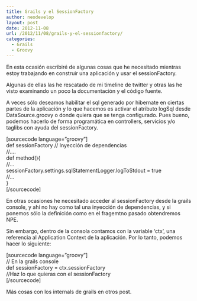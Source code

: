 ```yaml
---
title: Grails y el SessionFactory
author: neodevelop
layout: post
date: 2012-11-08
url: /2012/11/08/grails-y-el-sessionfactory/
categories:
  - Grails
  - Groovy
---
```

En esta ocasión escribiré de algunas cosas que he necesitado mientras estoy trabajando en construir una aplicación y usar el sessionFactory.

Algunas de ellas las he rescatado de mi timeline de twitter y otras las he visto examinando un poco la documentación y el código fuente.

A veces sólo deseamos habilitar el sql generado por hibernate en ciertas partes de la aplicación y lo que hacemos es activar el atributo logSql desde DataSource.groovy o donde quiera que se tenga configurado. Pues bueno, podemos hacerlo de forma programática en controllers, servicios y/o taglibs con ayuda del sessionFactory.

[sourcecode language=&#8221;groovy&#8221;]  
def sessionFactory // Inyección de dependencias  
//&#8230;.  
def method(){  
//&#8230;  
sessionFactory.settings.sqlStatementLogger.logToStdout = true  
//&#8230;  
}  
[/sourcecode]

En otras ocasiones he necesitado acceder al sessionFactory desde la grails console, y ahí no hay como tal una inyección de dependencias, y si ponemos sólo la definición como en el fragemtno pasado obtendremos NPE.

Sin embargo, dentro de la consola contamos con la variable &#8216;ctx&#8217;, una referencia al Application Context de la aplicación. Por lo tanto, podemos hacer lo siguiente:

[sourcecode language=&#8221;groovy&#8221;]  
// En la grails console  
def sessionFactory = ctx.sessionFactory  
//Haz lo que quieras con el sessionFactory  
[/sourcecode]

Más cosas con los internals de grails en otros post.
